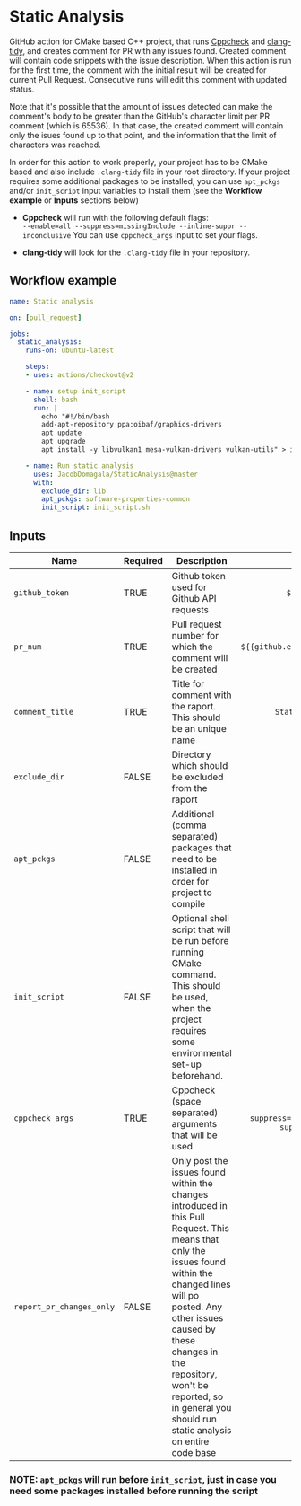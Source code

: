 # Static Analysis

GitHub action for CMake based C++ project, that runs [Cppcheck](http://cppcheck.sourceforge.net/) and [clang-tidy](https://clang.llvm.org/extra/clang-tidy/), and creates comment for PR with any issues found. Created comment will contain code snippets with the issue description. When this action is run for the first time, the comment with the initial result will be created for current Pull Request. Consecutive runs will edit this comment with updated status.


Note that it's possible that the amount of issues detected can make the comment's body to be greater than the GitHub's character limit per PR comment (which is 65536). In that case, the created comment will contain only the isues found up to that point, and the information that the limit of characters was reached.


In order for this action to work properly, your project has to be CMake based and also include ```.clang-tidy``` file in your root directory. If your project requires some additional packages to be installed, you can use `apt_pckgs` and/or `init_script` input variables to install them (see the **Workflow example** or **Inputs** sections below)


- **Cppcheck** will run with the following default flags: </br>
```--enable=all --suppress=missingInclude --inline-suppr --inconclusive```
You can use `cppcheck_args` input to set your flags.

- **clang-tidy** will look for the ```.clang-tidy``` file in your repository.

## Workflow example

```yml
name: Static analysis

on: [pull_request]

jobs:
  static_analysis:
    runs-on: ubuntu-latest

    steps:
    - uses: actions/checkout@v2

    - name: setup init_script
      shell: bash
      run: |
        echo "#!/bin/bash
        add-apt-repository ppa:oibaf/graphics-drivers
        apt update
        apt upgrade
        apt install -y libvulkan1 mesa-vulkan-drivers vulkan-utils" > init_script.sh

    - name: Run static analysis
      uses: JacobDomagala/StaticAnalysis@master
      with:
        exclude_dir: lib
        apt_pckgs: software-properties-common
        init_script: init_script.sh
```

## Inputs

| Name                    |Required| Description                        | Default value |
|-------------------------|--------|------------------------------------|:---------------:|
| `github_token`          | TRUE   | Github token used for Github API requests |`${{github.token}}`|
| `pr_num`                | TRUE   | Pull request number for which the comment will be created |`${{github.event.pull_request.number}}`|
| `comment_title`         | TRUE   | Title for comment with the raport. This should be an unique name | `Static analysis result` |
| `exclude_dir`           | FALSE  | Directory which should be excluded from the raport | `<empty>` |
| `apt_pckgs`             | FALSE  | Additional (comma separated) packages that need to be installed in order for project to compile | `<empty>` |
| `init_script`           | FALSE  | Optional shell script that will be run before running CMake command. This should be used, when the project requires some environmental set-up beforehand. | `<empty>` |
| `cppcheck_args`         | TRUE   | Cppcheck (space separated) arguments that will be used |`--enable=all --suppress=missingInclude --inline-suppr --inconclusive`|
| `report_pr_changes_only`| FALSE  | Only post the issues found within the changes introduced in this Pull Request. This means that only the issues found within the changed lines will po posted. Any other issues caused by these changes in the repository, won't be reported, so in general you should run static analysis on entire code base  |`false`|



### **NOTE: `apt_pckgs` will run before `init_script`, just in case you need some packages installed before running the script**

